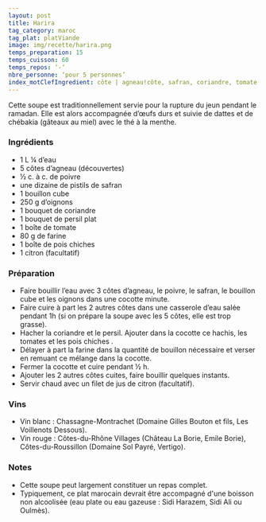 ```yaml
---
layout: post
title: Harira
tag_category: maroc
tag_plat: platViande
image: img/recette/harira.png
temps_preparation: 15
temps_cuisson: 60
temps_repos: ‘-‘
nbre_personne: ‘pour 5 personnes’
index_motClefIngredient: côte | agneau!côte, safran, coriandre, tomate, pois chiche
---
```

Cette soupe est traditionnellement servie pour la rupture du jeun pendant le ramadan. Elle est alors accompagnée d’œufs durs et suivie de dattes et de chébakia (gâteaux au miel) avec le thé à la menthe.

### Ingrédients
* 1 L ¼ d’eau
* 5 côtes d’agneau (découvertes)
* ½ c. à c. de poivre
* une dizaine de pistils de safran
* 1 bouillon cube
* 250 g d’oignons
* 1 bouquet de coriandre
* 1 bouquet de persil plat
* 1 boîte de tomate
* 80 g de farine
* 1 boîte de pois chiches
* 1 citron (facultatif)

### Préparation
* Faire bouillir l’eau avec 3 côtes d’agneau, le poivre, le safran, le bouillon cube et les oignons dans une cocotte minute.
* Faire cuire à part les 2 autres côtes dans une casserole d’eau salée pendant 1h (si on prépare la soupe avec les 5 côtes, elle est trop grasse).
* Hacher la coriandre et le persil. Ajouter dans la cocotte ce hachis, les tomates et les pois chiches .
* Délayer à part la farine dans la quantité de bouillon nécessaire et verser en remuant ce mélange dans la cocotte.
* Fermer la cocotte et cuire pendant ½ h.
* Ajouter les 2 autres côtes cuites, faire bouillir quelques instants.
* Servir chaud avec un filet de jus de citron (facultatif).

### Vins
* Vin blanc : Chassagne-Montrachet (Domaine Gilles Bouton et fils, Les Voillenots Dessous).
* Vin rouge : Côtes-du-Rhône Villages (Château La Borie, Emile Borie), Côtes-du-Roussillon (Domaine Sol Payré, Vertigo).

### Notes
* Cette soupe peut largement constituer un repas complet.
* Typiquement, ce plat marocain devrait être accompagné d'une boisson non alcoolisée (eau plate ou eau gazeuse : Sidi Harazem, Sidi Ali ou Oulmès).
